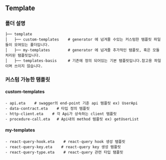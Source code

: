 ## Template

### 폴더 설명

    ├── template
    │   ├── custom-templates    # generator 에 넘겨줄 수있는 커스텀한 템플릿 파일들이 모여있는 폴더입니다.
    │   ├── my-templates        # generator 에 넘겨줄 추가적인 탬플릿, 혹은 모듈처리된 탬플릿입니다.
    │   ├── templates-basis     # 기존에 정의 되어있는 기본 탬플릿입니다.참고용 파일이며 쓰이지 않습니다.

### 커스텀 가능한 탬플릿

#### custom-templates

    - api.eta    # swagger의 end-point 기준 api 템플릿 ex) UserApi
    - data-contract.eta    # 타입 정의 템플릿
    - http-client.eta    # 각 Api가 상속하는 client 템플릿
    - procedure-call.eta   # Api내의 method 템플릿 ex) getUserList

#### my-templates

    - react-query-hook.eta    # react-query hook 생성 탬플릿
    - react-query-key.eta    # react-query key 생성 탬플릿
    - react-query-type.eta    # react-query 관련 타입 탬플릿
